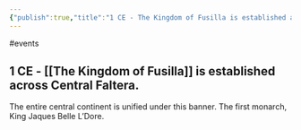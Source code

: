 ```yaml
---
{"publish":true,"title":"1 CE - The Kingdom of Fusilla is established across Central Faltera.","cssclasses":""}
---
```


#events

## 1 CE - [[The Kingdom of Fusilla]] is established across Central Faltera.

The entire central continent is unified under this banner. The first monarch, King Jaques Belle L’Dore.
